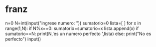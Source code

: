 # franz
n=0 N=int(input("ingrese numero: "))  sumatorio=0 lista=[     ] for x in range(1,N):     if N%x==0:         sumatorio=sumatorio+x         lista.append(x)  if sumatorio==N:     print(N,'es un numero perfecto  ',lista) else:     print("No es perfecto")      input()
